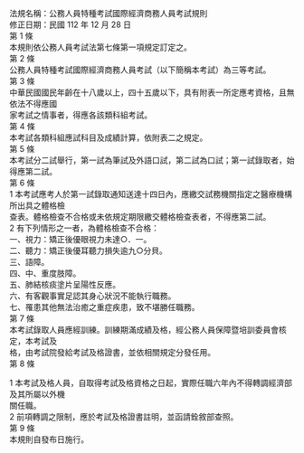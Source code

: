 法規名稱：公務人員特種考試國際經濟商務人員考試規則  
修正日期：民國 112 年 12 月 28 日  
第 1 條  
本規則依公務人員考試法第七條第一項規定訂定之。  
第 2 條  
公務人員特種考試國際經濟商務人員考試（以下簡稱本考試）為三等考試。  
第 3 條  
中華民國國民年齡在十八歲以上，四十五歲以下，具有附表一所定應考資格，且無依法不得應國  
家考試之情事者，得應各該類科組考試。  
第 4 條  
本考試各類科組應試科目及成績計算，依附表二之規定。  
第 5 條  
本考試分二試舉行，第一試為筆試及外語口試，第二試為口試；第一試錄取者，始得應第二試。  
第 6 條  
1 本考試應考人於第一試錄取通知送達十四日內，應繳交試務機關指定之醫療機構所出具之體格檢  
查表。體格檢查不合格或未依規定期限繳交體格檢查表者，不得應第二試。  
2 有下列情形之一者，為體格檢查不合格：  
一、視力：矯正後優眼視力未達○．一。  
二、聽力：矯正後優耳聽力損失逾九○分貝。  
三、語障。  
四、中、重度肢障。  
五、肺結核痰塗片呈陽性反應。  
六、有客觀事實足認其身心狀況不能執行職務。  
七、罹患其他無法治癒之重症疾患，致不堪勝任職務。  
第 7 條  
本考試錄取人員應經訓練。訓練期滿成績及格，經公務人員保障暨培訓委員會核定，本考試及  
格，由考試院發給考試及格證書，並依相關規定分發任用。  
第 8 條  


1 本考試及格人員，自取得考試及格資格之日起，實際任職六年內不得轉調經濟部及其所屬以外機  
關任職。  
2 前項轉調之限制，應於考試及格證書註明，並函請銓敘部查照。  
第 9 條  
本規則自發布日施行。  


